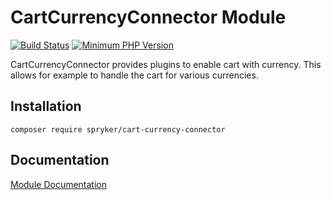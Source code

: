 # CartCurrencyConnector Module
[![Build Status](https://travis-ci.org/spryker/cart-currency-connector.svg)](https://travis-ci.org/spryker/cart-currency-connector)
[![Minimum PHP Version](https://img.shields.io/badge/php-%3E%3D%207.3-8892BF.svg)](https://php.net/)

CartCurrencyConnector provides plugins to enable cart with currency. This allows for example to handle the cart for various currencies.

## Installation

```
composer require spryker/cart-currency-connector
```

## Documentation

[Module Documentation](https://academy.spryker.com/developing_with_spryker/module_guide/modules.html)
